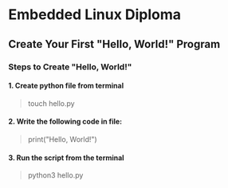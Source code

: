 # Embedded Linux Diploma

## Create Your First "Hello, World!" Program

### Steps to Create "Hello, World!"

#### 1. Create python file from terminal
>  touch hello.py
#### 2. Write the following code in file:
>  print("Hello, World!")
#### 3. Run the script from the terminal
>  python3 hello.py
